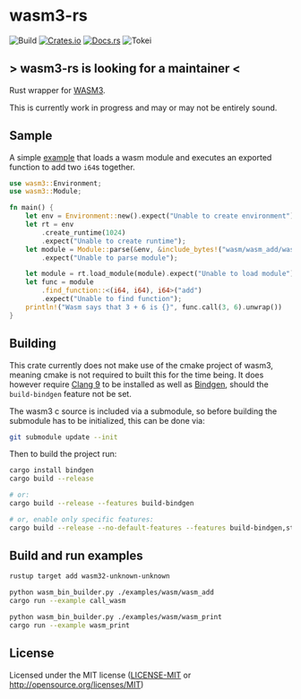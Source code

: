 # wasm3-rs

![Build](https://github.com/wasm3/wasm3-rs/workflows/Rust/badge.svg?branch=master)
[![Crates.io](https://img.shields.io/crates/v/wasm3.svg)](https://crates.io/crates/wasm3)
[![Docs.rs](https://docs.rs/wasm3/badge.svg)](https://docs.rs/wasm3)
![Tokei](https://tokei.rs/b1/github/wasm3/wasm3-rs)

## > wasm3-rs is looking for a maintainer <

Rust wrapper for [WASM3](https://github.com/wasm3/wasm3).

This is currently work in progress and may or may not be entirely sound.

## Sample

A simple [example](./examples/call_wasm.rs) that loads a wasm module and executes an exported function to add two `i64`s together.

```rust
use wasm3::Environment;
use wasm3::Module;

fn main() {
    let env = Environment::new().expect("Unable to create environment");
    let rt = env
        .create_runtime(1024)
        .expect("Unable to create runtime");
    let module = Module::parse(&env, &include_bytes!("wasm/wasm_add/wasm_add.wasm")[..])
        .expect("Unable to parse module");

    let module = rt.load_module(module).expect("Unable to load module");
    let func = module
        .find_function::<(i64, i64), i64>("add")
        .expect("Unable to find function");
    println!("Wasm says that 3 + 6 is {}", func.call(3, 6).unwrap())
}
```

## Building

This crate currently does not make use of the cmake project of wasm3, meaning cmake is not required to built this for the time being.
It does however require [Clang 9](https://releases.llvm.org/download.html#9.0.0) to be installed as well as [Bindgen](https://github.com/rust-lang/rust-bindgen), should the `build-bindgen` feature not be set.

The wasm3 c source is included via a submodule, so before building the submodule has to be initialized, this can be done via:
```sh
git submodule update --init
```

Then to build the project run:

```sh
cargo install bindgen
cargo build --release

# or:
cargo build --release --features build-bindgen

# or, enable only specific features:
cargo build --release --no-default-features --features build-bindgen,std,use-32bit-slots,wasi
```


## Build and run examples

```sh
rustup target add wasm32-unknown-unknown

python wasm_bin_builder.py ./examples/wasm/wasm_add
cargo run --example call_wasm

python wasm_bin_builder.py ./examples/wasm/wasm_print
cargo run --example wasm_print
```


## License

Licensed under the MIT license ([LICENSE-MIT](LICENSE-MIT) or <http://opensource.org/licenses/MIT>) 
